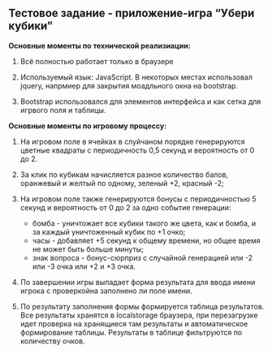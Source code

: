 <h2>Тестовое задание - приложение-игра “Убери кубики”</h2>
<b>Основные моменты по технической реализиации:</b>

1. Всё полностью работает только в браузере

2. Используемый язык: JavaScript. В некоторых местах использовал jquery, напрмиер для закрытия моадльного окна на bootstrap.

3. Bootstrap использовался для элементов интерфейса и как сетка для игрвого поля и таблицы.


<b>Основные моменты по игровому процессу:</b>

1. На игровом поле в ячейках в слуйчаном порядке генерируются цветные квадраты с периодичность 0,5 секунд и вероятность от 0 до 2.

2. За клик по кубикам начисляется разное количество балов, оранжевый и желтый по одному, зеленый +2, красный -2;

3. На игровом поле также генерируются бонусы с периодичностью 5 секунд и вероятность от 0 до 2 за одно событие генерации:
   - бомба - уничтожает все кубики такого же цвета, как и бомба, и за каждый уничтоженный кубик по +1 очко;
   - часы - добавляет +5 секунд к общему времени, но общее время не может быть больше минуты;
   - знак вопроса - бонус-сюрприз с случайной генерацией или -2 или -3 очка или +2 и +3 очка.
   
4. По завершении игры выпадает форма результата для ввода имени игрока с проверкойна заполнено ли поле имени.

5. По результату заполнения формы формируется таблица результатов. Все результаты хранятся в localstorage браузера, при перезагрузке идет проверка на хранящиеся там результаты и автоматическое формирование таблицы. Результаты в таблице фильтруются по количеству очков.
